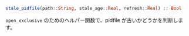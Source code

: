 ```julia
stale_pidfile(path::String, stale_age::Real, refresh::Real) :: Bool
```

`open_exclusive` のためのヘルパー関数で、pidfile が古いかどうかを判断します。
